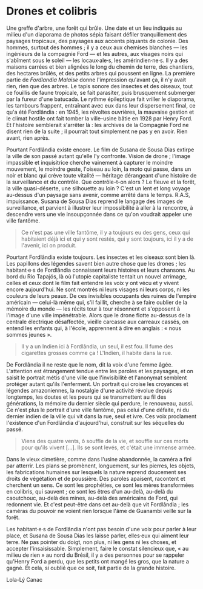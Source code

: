 # Drones et colibris

Une greffe d'arbre, une forêt qui brûle. Une date et un lieu indiqués au milieu d'un diaporama de photos sépia faisant défiler tranquillement des paysages tropicaux, des paysages aux accents piquants de colonie. Des hommes, surtout des hommes&nbsp;&semi; il y a ceux aux chemises blanches &mdash;&nbsp;les ingénieurs de la compagnie Ford&nbsp;&mdash; et les autres, aux visages noirs qui s'abîment sous le soleil &mdash;&nbsp;les locaux&middot;ale&middot;s, les amérindien&middot;ne&middot;s. Il y a des maisons carrées et bien alignées le long du chemin de terre, des chantiers, des hectares brûlés, et des petits arbres qui poussent en ligne. La première partie de *Fordlandia Malaise* donne l'impression qu'avant ça, il n'y avait rien, rien que des arbres. Le tapis sonore des insectes et des oiseaux, tout ce fouillis de faune tropicale, se fait parasiter, puis brusquement submerger par la fureur d'une batucada. Le rythme épileptique fait vriller le diaporama, les tambours frappent, entraînant avec eux dans leur dispersement final, ce qu'a été Fordlândia&nbsp;&colon; en 1945, les révoltes ouvrières, la mauvaise gestion et le climat hostile ont fait tomber la ville&ndash;usine bâtie en 1928 par Henry Ford. Et l'histoire semblerait s'arrêter là&nbsp;&colon; les archives de la Compagnie Ford ne disent rien de la suite&nbsp;&semi; il pourrait tout simplement ne pas y en avoir. Rien avant, rien après.

Pourtant Fordlândia existe encore. Le film de Susana de Sousa Dias extirpe la ville de son passé autant qu'elle l'y confronte. Vision de drone&nbsp;&semi; l'image impassible et inquisitrice cherche vainement à capturer le moindre mouvement, le moindre geste, l'oiseau au loin, la moto qui passe, dans un noir et blanc qui crève toute vitalité &mdash; héritage dérangeant d'une histoire de la surveillance et du contrôle. Que contrôle-t-on alors&nbsp;&quest; Le fleuve et la forêt, la ville quasi-déserte, une silhouette au loin&nbsp;&quest; C'est un lent et long voyage au-dessus d'un paysage sans avenir, comme arrêté dans le temps. R.A.S, impuissance. Susana de Sousa Dias reprend le langage des images de surveillance, et parvient à illustrer leur impossibilité à aller à la rencontre, à descendre vers une vie insoupçonnée dans ce qu'on voudrait appeler une ville fantôme.

> Ce n'est pas une ville fantôme, il y a toujours eu des gens, ceux qui habitaient déjà ici et qui y sont restés, qui y sont toujours, ici il y a de l'avenir, ici on produit.

Pourtant Fordlândia existe toujours. Les insectes et les oiseaux sont bien là. Les papillons des légendes savent bien autre chose que les drones&nbsp;&semi; les habitant&middot;e&middot;s de Fordlândia connaissent leurs histoires et leurs chansons. Au bord du Rio Tapajós, là où l'utopie capitaliste tentait un nouvel arrimage, celles et ceux dont le film fait entendre les voix y ont vécu et y vivent encore aujourd'hui. Ne sont montrés ni leurs visages ni leurs corps, ni les couleurs de leurs peaux. De ces invisibles occupants des ruines de l'empire américain &mdash;&nbsp;celui-là même qui, s'il faillit, cherche à se faire oublier de la mémoire du monde&nbsp;&mdash; les récits tour à tour résonnent et s'opposent à l'image d'une ville impénétrable. Alors que le drone flotte au-dessus de la centrale électrique désaffectée, vieille carcasse aux carreaux cassés, on entend les enfants qui, à l'école, apprennent à dire en anglais&nbsp;&colon; &laquo;&nbsp;nous sommes jeunes&nbsp;&raquo;.

> Il y a un Indien ici à Fordlândia, un seul, il est fou. Il fume des cigarettes grosses comme ça&nbsp;&excl; L'Indien, il habite dans la rue.

De Fordlândia il ne reste que le nom, dit la voix d'une femme âgée. L'attention est étrangement tendue entre les paroles et les paysages, et on saisit le portrait métis d'une ville que l'invisibilité et l'anonymat semblent protéger autant qu'ils l'enferment. Un portrait qui croise les croyances et légendes amazoniennes, la nostalgie d'une activité révolue depuis longtemps, les doutes et les peurs qui se transmettent au fil des générations, la mémoire du dernier siècle qui perdure, le renouveau, aussi. Ce n'est plus le portrait d'une ville fantôme, pas celui d'une défaite, ni du dernier indien de la ville qui vit dans la rue, seul et ivre. Ces voix proclament l'existence d'un Fordlândia d'aujourd'hui, construit sur les séquelles du passé.

> Viens des quatre vents, ô souffle de la vie, et souffle sur ces morts pour qu'ils vivent […]. Ils se sont levés, et c'était une immense armée.

Dans le vieux cimetière, comme dans l'usine abandonnée, la caméra a fini par atterrir. Les plans se promènent, longuement, sur les pierres, les objets, les fabrications humaines sur lesquels la nature reprend doucement ses droits de végétation et de poussière. Des paroles apaisent, racontent et cherchent un sens. Ce sont les prophéties, ce sont les mères transformées en colibris, qui sauvent&nbsp;&semi; ce sont les êtres d'un au-delà, au-delà du caoutchouc, au-delà des mines, au-delà des américains de Ford, qui redonnent vie. Et c'est peut-être dans cet au-delà que vit Fordlândia&nbsp;&semi; les caméras du pouvoir ne voient rien lorsque l'âme de Guanambi veille sur la forêt.

Les habitant&middot;e&middot;s de Fordlândia n'ont pas besoin d'une voix pour parler à leur place, et Susana de Sousa Dias les laisse parler, elles&middot;eux qui aiment leur terre. Ne pas pointer du doigt, non plus, ni les gens ni les choses, et accepter l'insaisissable. Simplement, faire le constat silencieux que, &laquo;&nbsp;au milieu de rien&nbsp;&raquo; au nord du Brésil, il y a des personnes pour se rappeler qu'Henry Ford a perdu, que les petits ont mangé les gros, que la nature a gagné. Et cela, si oublié que ce soit, fait partie de la grande histoire.

Lola-Lý Canac
